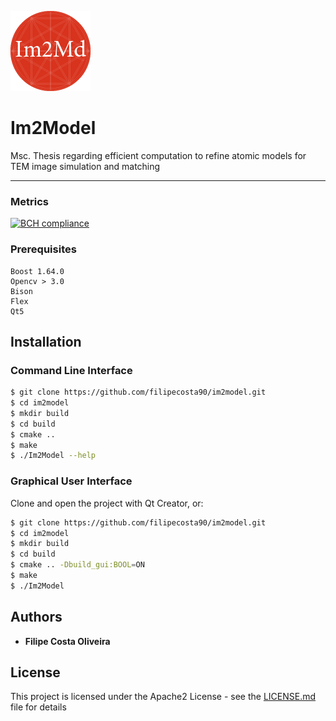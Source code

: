 ![alt text](https://raw.githubusercontent.com/filipecosta90/im2model/master/src/res/AppIcon128.png)


# Im2Model
Msc. Thesis regarding efficient computation to refine atomic models for TEM image simulation and matching 
********************************************************************************

### Metrics 
[![BCH compliance](https://bettercodehub.com/edge/badge/filipecosta90/im2model?branch=master)](https://bettercodehub.com/)

### Prerequisites

```
Boost 1.64.0
Opencv > 3.0
Bison
Flex
Qt5
```

## Installation
### Command Line Interface

```sh
$ git clone https://github.com/filipecosta90/im2model.git
$ cd im2model
$ mkdir build
$ cd build
$ cmake ..
$ make
$ ./Im2Model --help
```

### Graphical User Interface
Clone and open the project with Qt Creator, or:

```sh
$ git clone https://github.com/filipecosta90/im2model.git
$ cd im2model 
$ mkdir build
$ cd build
$ cmake .. -Dbuild_gui:BOOL=ON
$ make
$ ./Im2Model
```

## Authors

* **Filipe Costa Oliveira** 

## License

This project is licensed under the Apache2 License - see the [LICENSE.md](LICENSE.md) file for details


